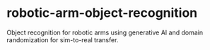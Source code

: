 # robotic-arm-object-recognition
 Object recognition for robotic arms using generative AI and domain randomization for sim-to-real transfer.
